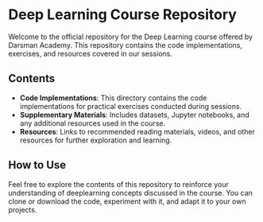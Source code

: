 # Deep Learning Course Repository
Welcome to the official repository for the Deep Learning course offered by Darsman Academy. This repository contains the code implementations, exercises, and resources covered in our sessions.

## Contents
- **Code Implementations**: This directory contains the code implementations for practical exercises conducted during sessions.
- **Supplementary Materials**: Includes datasets, Jupyter notebooks, and any additional resources used in the course.
- **Resources**: Links to recommended reading materials, videos, and other resources for further exploration and learning.

## How to Use
Feel free to explore the contents of this repository to reinforce your understanding of deeplearning concepts discussed in the course. You can clone or download the code, experiment with it, and adapt it to your own projects.
